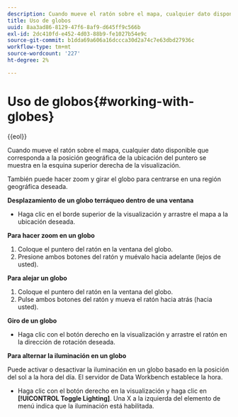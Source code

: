 ```yaml
---
description: Cuando mueve el ratón sobre el mapa, cualquier dato disponible que corresponda a la posición geográfica de la ubicación del puntero se muestra en la esquina superior derecha de la visualización.
title: Uso de globos
uuid: 8aa3ad86-8129-47f6-8af9-d645ff9c566b
exl-id: 2dc410fd-e452-4d03-88b9-fe1027b54e9c
source-git-commit: b1dda69a606a16dccca30d2a74c7e63dbd27936c
workflow-type: tm+mt
source-wordcount: '227'
ht-degree: 2%

---
```


# Uso de globos{#working-with-globes}

{{eol}}

Cuando mueve el ratón sobre el mapa, cualquier dato disponible que corresponda a la posición geográfica de la ubicación del puntero se muestra en la esquina superior derecha de la visualización.

También puede hacer zoom y girar el globo para centrarse en una región geográfica deseada.

**Desplazamiento de un globo terráqueo dentro de una ventana**

* Haga clic en el borde superior de la visualización y arrastre el mapa a la ubicación deseada.

**Para hacer zoom en un globo**

1. Coloque el puntero del ratón en la ventana del globo.
1. Presione ambos botones del ratón y muévalo hacia adelante (lejos de usted).

**Para alejar un globo**

1. Coloque el puntero del ratón en la ventana del globo.
1. Pulse ambos botones del ratón y mueva el ratón hacia atrás (hacia usted).

**Giro de un globo**

* Haga clic con el botón derecho en la visualización y arrastre el ratón en la dirección de rotación deseada.

**Para alternar la iluminación en un globo**

Puede activar o desactivar la iluminación en un globo basado en la posición del sol a la hora del día. El servidor de Data Workbench establece la hora.

* Haga clic con el botón derecho en la visualización y haga clic en **[!UICONTROL Toggle Lighting]**. Una X a la izquierda del elemento de menú indica que la iluminación está habilitada.
